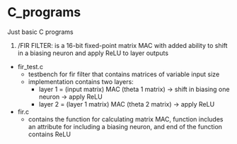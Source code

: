 # C_programs
Just basic C programs

1. /FIR FILTER: is a 16-bit fixed-point matrix MAC with added ability to shift in a biasing neuron and apply ReLU to layer outputs
  - fir_test.c
    - testbench for fir filter that contains matrices of variable input size
    - implementation contains two layers:
        - layer 1 = (input matrix) MAC (theta 1 matrix) -> shift in biasing one neuron -> apply ReLU
        - layer 2 = (layer 1 matrix) MAC (theta 2 matrix) -> apply ReLU
  - fir.c
    - contains the function for calculating matrix MAC, function includes an attribute for including a biasing neuron, and end of the function contains ReLU
